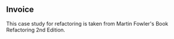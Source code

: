 ## Invoice

This case study for refactoring is taken from Martin Fowler's Book Refactoring 2nd Edition.
